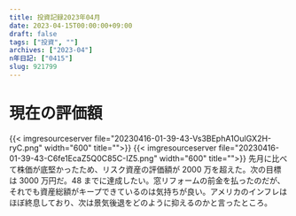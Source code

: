 ```yaml
---
title: 投資記録2023年04月
date: 2023-04-15T00:00:00+09:00
draft: false
tags: ["投資", ""]
archives: ["2023-04"]
n年日記: ["0415"]
slug: 921799
---
```


# 現在の評価額

{{< imgresourceserver file="20230416-01-39-43-Vs3BEphA1OulGX2H-ryC.png" width="600" title="">}}
{{< imgresourceserver file="20230416-01-39-43-C6fe1EcaZ5Q0C85C-IZ5.png" width="600" title="">}}
先月に比べて株価が底堅かったため、リスク資産の評価額が 2000 万を超えた。次の目標は 3000 万円だ。48 までに達成したい。窓リフォームの前金を払ったのだが、それでも資産総額がキープできているのは気持ちが良い。アメリカのインフレはほぼ終息しており、次は景気後退をどのように抑えるのかと言ったところ。

